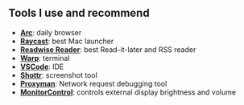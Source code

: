 ## Tools I use and recommend

* **[Arc](https://arc.net)**: daily browser
* **[Raycast](https://raycast.com/hey/01dfe6a5)**: best Mac launcher
* **[Readwise Reader](https://readwise.io/i/wang6)**: best Read-it-later and RSS reader
* **[Warp](https://www.warp.dev)**: terminal
* **[VSCode](https://code.visualstudio.com)**: IDE
* **[Shottr](https://shottr.cc)**: screenshot tool
* **[Proxyman](https://proxyman.io)**: Network request debugging tool
* **[MonitorControl](https://github.com/MonitorControl/MonitorControl)**: controls external display brightness and volume
